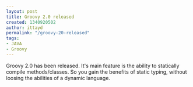 ```yaml
---
layout: post
title: Groovy 2.0 released
created: 1340920502
author: ittayd
permalink: "/groovy-20-released"
tags:
- JAVA
- Groovy
---
```

<p>Groovy 2.0 has been released. It's main feature is the ability to statically compile methods/classes. So you gain the benefits of static typing, without loosing the abilities of a dynamic language. </p>
